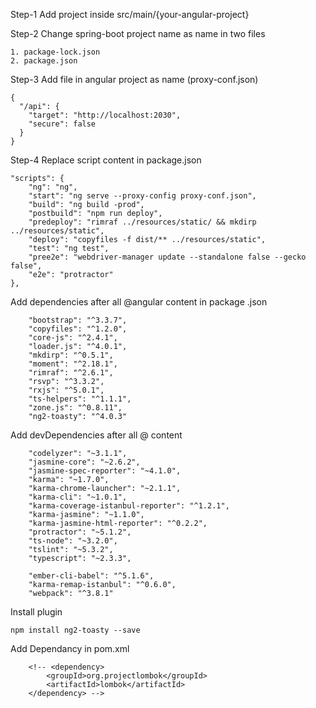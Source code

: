 Step-1
	Add project inside src/main/{your-angular-project}

Step-2
	Change spring-boot project name as name in two files

	1. package-lock.json
	2. package.json

Step-3
	Add file in angular project as name (proxy-conf.json)

	{
	  "/api": {
	    "target": "http://localhost:2030",
	    "secure": false
	  }
	}
	
Step-4
	Replace script content in package.json

	"scripts": {
		"ng": "ng",
		"start": "ng serve --proxy-config proxy-conf.json",
		"build": "ng build -prod",
		"postbuild": "npm run deploy",
		"predeploy": "rimraf ../resources/static/ && mkdirp ../resources/static",
		"deploy": "copyfiles -f dist/** ../resources/static",
		"test": "ng test",
		"pree2e": "webdriver-manager update --standalone false --gecko false",
		"e2e": "protractor"
	},
  
Add dependencies after all @angular content in package .json

		"bootstrap": "^3.3.7",
		"copyfiles": "^1.2.0",
		"core-js": "^2.4.1",
		"loader.js": "^4.0.1",
		"mkdirp": "^0.5.1",
		"moment": "^2.18.1",		
		"rimraf": "^2.6.1",
		"rsvp": "^3.3.2",
		"rxjs": "^5.0.1",
		"ts-helpers": "^1.1.1",
		"zone.js": "^0.8.11",
		"ng2-toasty": "^4.0.3"
       
Add devDependencies after all @ content

	    "codelyzer": "~3.1.1",
	    "jasmine-core": "~2.6.2",
	    "jasmine-spec-reporter": "~4.1.0",
	    "karma": "~1.7.0",
	    "karma-chrome-launcher": "~2.1.1",
	    "karma-cli": "~1.0.1",
	    "karma-coverage-istanbul-reporter": "^1.2.1",
	    "karma-jasmine": "~1.1.0",
	    "karma-jasmine-html-reporter": "^0.2.2",
	    "protractor": "~5.1.2",
	    "ts-node": "~3.2.0",
	    "tslint": "~5.3.2",
	    "typescript": "~2.3.3",
	    
	    "ember-cli-babel": "^5.1.6",
	    "karma-remap-istanbul": "^0.6.0",
	    "webpack": "^3.8.1"
  
Install plugin
  
	npm install ng2-toasty --save
	

Add Dependancy in pom.xml
	
		<!-- <dependency>
			<groupId>org.projectlombok</groupId>
			<artifactId>lombok</artifactId>
		</dependency> -->
	
	
	
